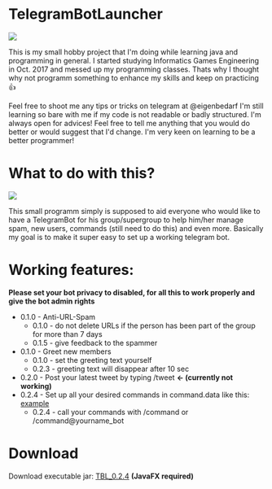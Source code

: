 # TelegramBotLauncher
![](https://imgur.com/ZG7vXWj.png)

This is my small hobby project that I'm doing while learning java and programming in general. I started studying Informatics Games Engineering in Oct. 2017 and messed up my programming classes. Thats why I thought why not programm something to enhance my skills and keep on practicing 👍 

Feel free to shoot me any tips or tricks on telegram at @eigenbedarf
I'm still learning so bare with me if my code is not readable or badly structured. I'm always open for advices! Feel free to tell me anything that you would do better or would suggest that I'd change. I'm very keen on learning to be a better programmer!

# What to do with this?
![](https://imgur.com/rPU5J4k.png)

This small programm simply is supposed to aid everyone who would like to have a TelegramBot for his group/supergroup to help him/her manage spam, new users, commands (still need to do this) and even more. Basically my goal is to make it super easy to set up a working telegram bot.

# Working features:
**Please set your bot privacy to disabled, for all this to work properly and give the bot admin rights**

* 0.1.0 - Anti-URL-Spam
    * 0.1.0 - do not delete URLs if the person has been part of the group for more than 7 days
    * 0.1.5 - give feedback to the spammer
* 0.1.0 - Greet new members
    * 0.1.0 - set the greeting text yourself
    * 0.2.3 - greeting text will disappear after 10 sec
* 0.2.0 - Post your latest tweet by typing /tweet **<- (currently not working)**
* 0.2.4 - Set up all your desired commands in command.data like this:  [example](https://pastebin.com/Z0pK1E36)
    * 0.2.4 - call your commands with /command or /command@yourname_bot



    
# Download
Download executable jar:
[TBL_0.2.4](https://mega.nz/#!PZ5QXYia!EQOueX-UQB0yPGWZSFdpLdRR6kUYl4bV92OGRDbbmUk) **(JavaFX required)**


